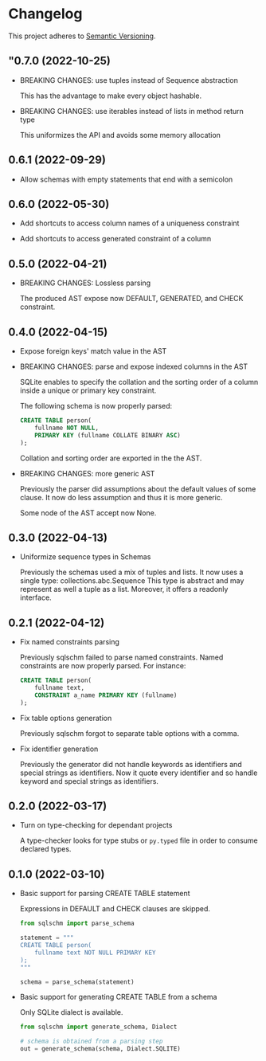 # Changelog

This project adheres to [Semantic Versioning][semver].

## "0.7.0 (2022-10-25)

-   BREAKING CHANGES: use tuples instead of Sequence abstraction

    This has the advantage to make every object hashable.

-   BREAKING CHANGES: use iterables instead of lists in method return type

    This uniformizes the API and avoids some memory allocation

## 0.6.1 (2022-09-29)

-   Allow schemas with empty statements that end with a semicolon

## 0.6.0 (2022-05-30)

-   Add shortcuts to access column names of a uniqueness constraint

-   Add shortcuts to access generated constraint of a column

## 0.5.0 (2022-04-21)

-   BREAKING CHANGES: Lossless parsing

    The produced AST expose now DEFAULT, GENERATED, and CHECK constraint.

## 0.4.0 (2022-04-15)

-   Expose foreign keys' match value in the AST

-   BREAKING CHANGES: parse and expose indexed columns in the AST

    SQLite enables to specify the collation and the sorting order
    of a column inside a unique or primary key constraint.

    The following schema is now properly parsed:

    ```sql
    CREATE TABLE person(
        fullname NOT NULL,
        PRIMARY KEY (fullname COLLATE BINARY ASC)
    );
    ```

    Collation and sorting order are exported in the the AST.

-   BREAKING CHANGES: more generic AST

    Previously the parser did assumptions about the default values of
    some clause. It now do less assumption and thus it is more generic.

    Some node of the AST accept now None.

## 0.3.0 (2022-04-13)

-   Uniformize sequence types in Schemas

    Previously the schemas used a mix of tuples and lists.
    It now uses a single type: collections.abc.Sequence
    This type is abstract and may represent as well a tuple as a list.
    Moreover, it offers a readonly interface.

## 0.2.1 (2022-04-12)

-   Fix named constraints parsing

    Previously sqlschm failed to parse named constraints.
    Named constraints are now properly parsed. For instance:

    ```sql
    CREATE TABLE person(
        fullname text,
        CONSTRAINT a_name PRIMARY KEY (fullname)
    );
    ```

-   Fix table options generation

    Previously sqlschm forgot to separate table options with a comma.

-   Fix identifier generation

    Previously the generator did not handle keywords as identifiers and
    special strings as identifiers.
    Now it quote every identifier and so handle keyword and special strings
    as identifiers.

## 0.2.0 (2022-03-17)

-   Turn on type-checking for dependant projects

    A type-checker looks for type stubs or `py.typed` file
    in order to consume declared types.

## 0.1.0 (2022-03-10)

-   Basic support for parsing CREATE TABLE statement

    Expressions in DEFAULT and CHECK clauses are skipped.

    ```py
    from sqlschm import parse_schema

    statement = """
    CREATE TABLE person(
        fullname text NOT NULL PRIMARY KEY
    );
    """

    schema = parse_schema(statement)
    ```

-   Basic support for generating CREATE TABLE from a schema

    Only SQLite dialect is available.

    ```py
    from sqlschm import generate_schema, Dialect

    # schema is obtained from a parsing step
    out = generate_schema(schema, Dialect.SQLITE)
    ```

[semver]: https://semver.org/spec/v2.0.0.html